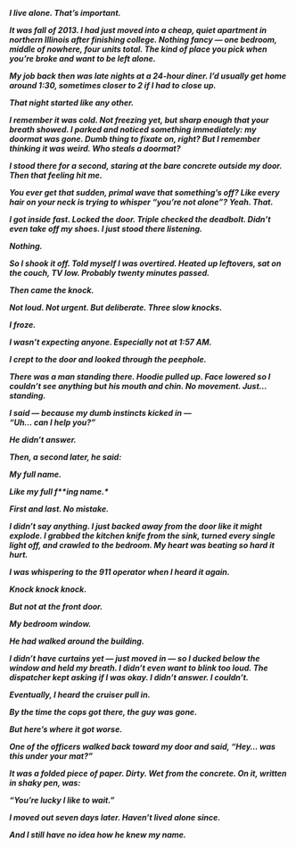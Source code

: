 ***I live alone. That’s important.***

***It was fall of 2013. I had just moved into a cheap, quiet apartment in northern Illinois after finishing college. Nothing fancy — one bedroom, middle of nowhere, four units total. The kind of place you pick when you’re broke and want to be left alone.***

***My job back then was late nights at a 24-hour diner. I’d usually get home around 1:30, sometimes closer to 2 if I had to close up.***

***That night started like any other.***

***I remember it was cold. Not freezing yet, but sharp enough that your breath showed. I parked and noticed something immediately: my doormat was gone. Dumb thing to fixate on, right? But I remember thinking it was weird. Who steals a doormat?***

***I stood there for a second, staring at the bare concrete outside my door. Then that feeling hit me.***

***You ever get that sudden, primal wave that something’s off? Like every hair on your neck is trying to whisper “you’re not alone”? Yeah. That.***

***I got inside fast. Locked the door. Triple checked the deadbolt. Didn’t even take off my shoes. I just stood there listening.***

***Nothing.***

***So I shook it off. Told myself I was overtired. Heated up leftovers, sat on the couch, TV low. Probably twenty minutes passed.***

***Then came the knock.***

***Not loud. Not urgent. But deliberate. Three slow knocks.***

***I froze.***

***I wasn’t expecting anyone. Especially not at 1:57 AM.***

***I crept to the door and looked through the peephole.***

***There was a man standing there. Hoodie pulled up. Face lowered so I couldn’t see anything but his mouth and chin. No movement. Just… standing.***

***I said — because my dumb instincts kicked in —***  
***“Uh… can I help you?”***

***He didn’t answer.***

***Then, a second later, he said:***

***My full name.***

***Like my full f\*\*ing name.\****

***First and last. No mistake.***

***I didn’t say anything. I just backed away from the door like it might explode. I grabbed the kitchen knife from the sink, turned every single light off, and crawled to the bedroom. My heart was beating so hard it hurt.***

***I was whispering to the 911 operator when I heard it again.***

***Knock knock knock.***

***But not at the front door.***

***My bedroom window.***

***He had walked around the building.***

***I didn’t have curtains yet — just moved in — so I ducked below the window and held my breath. I didn’t even want to blink too loud. The dispatcher kept asking if I was okay. I didn’t answer. I couldn’t.***

***Eventually, I heard the cruiser pull in.***

***By the time the cops got there, the guy was gone.***

***But here’s where it got worse.***

***One of the officers walked back toward my door and said, “Hey… was this under your mat?”***

***It was a folded piece of paper. Dirty. Wet from the concrete. On it, written in shaky pen, was:***

***“You’re lucky I like to wait.”***

***I moved out seven days later. Haven’t lived alone since.***

***And I still have no idea how he knew my name.***